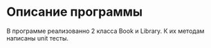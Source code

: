 # Описание программы
В программе реализованно 2 класса Book и Library. К их методам написаны unit тесты.

